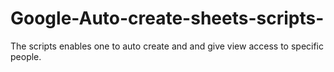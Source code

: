 # Google-Auto-create-sheets-scripts-
The scripts enables one to auto create and and give view access to specific people.

